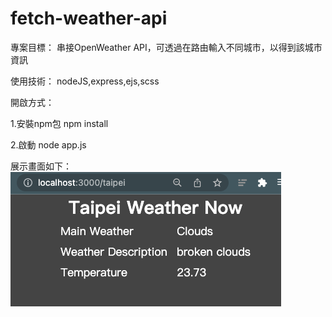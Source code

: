 # fetch-weather-api

專案目標：
串接OpenWeather API，可透過在路由輸入不同城市，以得到該城市資訊

使用技術：
nodeJS,express,ejs,scss

開啟方式：

1.安裝npm包
npm install

2.啟動
node app.js

展示畫面如下：
![image](https://github.com/Jefflinxx/fetch-weather-api/blob/main/weather.png)
